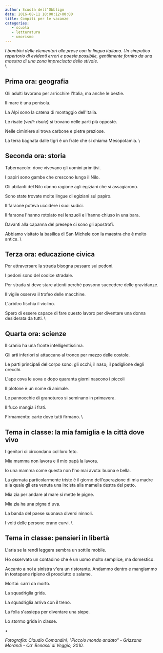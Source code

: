 ```yaml
---
author: Scuola dell'Obbligo
date: 2016-08-11 10:00:12+00:00
title: Compiti per le vacanze
categories:
   - scuola
   - letteratura
   - umorismo
---
```


*I bambini delle elementari alle prese con la lingua italiana. Un simpatico repertorio di evidenti errori e poesia possibile, gentilmente fornito da una maestra di una zona imprecisata dello stivale.*\
\

## Prima ora: geografia

Gli adulti lavorano per arricchire l'Italia, ma anche le bestie.

Il mare è una penisola.

La Alpi sono la catena di montaggio dell'Italia.

Le risate (*vedi: risaie*) si trovano nelle parti più opposte.

Nelle ciminiere si trova carbone e pietre preziose.

La terra bagnata dalle tigri è un frate che si chiama Mesopotamia.
\

## Seconda ora: storia

Tabernacolo: dove vivevano gli uomini primitivi.

I papiri sono gambe che crescono lungo il Nilo.

Gli abitanti del Nilo danno ragione agli egiziani che si assagiarono.

Sono state trovate molte lingue di egiziani sul papiro.

Il faraone poteva uccidere i suoi sudici.

Il faraone l'hanno rotolato nei lenzuoli e l'hanno chiuso in una bara.

Davanti alla capanna del presepe ci sono gli apostrofi.

Abbiamo visitato la basilica di San Michele con la maestra che è molto antica.
\

## Terza ora: educazione civica

Per attraversare la strada bisogna passare sui pedoni.

I pedoni sono del codice stradale.

Per strada si deve stare attenti perché possono succedere delle gravidanze.

Il vigile osserva il trofeo delle macchine.

L'arbitro fischia il violino.

Spero di essere capace di fare questo lavoro per diventare una donna desiderata da tutti.
\

## Quarta ora: scienze

Il cranio ha una fronte intelligentissima.

Gli arti inferiori si attaccano al tronco per mezzo delle costole.

Le parti principali del corpo sono: gli occhi, il naso, il padiglione degli orecchi.

L'ape cova le uova e dopo quaranta giorni nascono i piccoli

Il plotone è un nome di animale.

Le pannocchie di granoturco si seminano in primavera.

Il fuco mangia i frati.

Firmamento: carte dove tutti firmano.
\

## Tema in classe: la mia famiglia e la città dove vivo

I genitori ci circondano col loro feto.

Mia mamma non lavora e il mio papà la lavora.

Io una mamma come questa non l'ho mai avuta: buona e bella.

La giornata particolarmente triste è il giorno dell'operazione di mia madre alla quale gli era venuta una incista alla mamella destra del petto.

Mia zia per andare al mare si mette le pigne.

Mia zia ha una pigna d'uva.

La banda del paese suonava diversi ninnoli.

I volti delle persone erano curvi.
\

## Tema in classe: pensieri in libertà

L'aria se la rendi leggera sembra un sottile mobile.

Ho osservato un contadino che è un uomo molto semplice, ma domestico.

Accanto a noi a sinistra v'era un ristorante. Andammo dentro e mangiammo in tostapane ripieno di prosciutto e salame.

Mortai: carri da morto.

La squadriglia grida.

La squadriglia arriva con il treno.

La folla s'assiepa per diventare una siepe.

Lo stormo grida in classe.

•

*Fotografia: Claudio Comandini, "Piccolo mondo andato" - Grizzana Morandi - Ca' Benassi di Veggio, 2010.*
